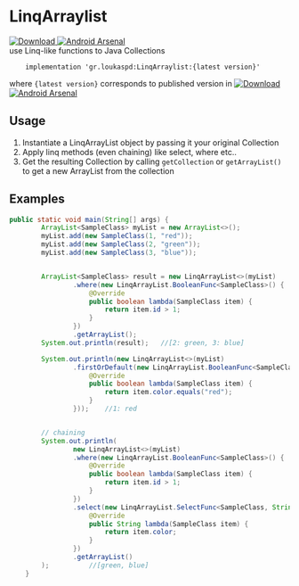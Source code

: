 # LinqArraylist

[ ![Download](https://api.bintray.com/packages/loukaspd/LinqArraylist/LinqArraylist/images/download.svg) ](https://bintray.com/loukaspd/LinqArraylist/LinqArraylist/_latestVersion)
[![Android Arsenal]( https://img.shields.io/badge/Android%20Arsenal-LinqArraylist-green.svg?style=flat )]( https://android-arsenal.com/details/1/7060 )  
use Linq-like functions to Java Collections


```
    implementation 'gr.loukaspd:LinqArraylist:{latest version}'
```
where `{latest version}` corresponds to published version in [ ![Download](https://api.bintray.com/packages/loukaspd/LinqArraylist/LinqArraylist/images/download.svg) ](https://bintray.com/loukaspd/LinqArraylist/LinqArraylist/_latestVersion)
[![Android Arsenal]( https://img.shields.io/badge/Android%20Arsenal-LinqArraylist-green.svg?style=flat )]( https://android-arsenal.com/details/1/7060 )

## Usage
1. Instantiate a LinqArrayList object by passing it your original Collection
2. Apply linq methods (even chaining) like select, where etc..
3. Get the resulting Collection by calling `getCollection` or `getArrayList()` to get a new ArrayList from the collection


## Examples

```java
public static void main(String[] args) {
        ArrayList<SampleClass> myList = new ArrayList<>();
        myList.add(new SampleClass(1, "red"));
        myList.add(new SampleClass(2, "green"));
        myList.add(new SampleClass(3, "blue"));


        ArrayList<SampleClass> result = new LinqArrayList<>(myList)
                .where(new LinqArrayList.BooleanFunc<SampleClass>() {
                    @Override
                    public boolean lambda(SampleClass item) {
                        return item.id > 1;
                    }
                })
                .getArrayList();
        System.out.println(result);   //[2: green, 3: blue]

        System.out.println(new LinqArrayList<>(myList)
                .firstOrDefault(new LinqArrayList.BooleanFunc<SampleClass>() {
                    @Override
                    public boolean lambda(SampleClass item) {
                        return item.color.equals("red");
                    }
                }));    //1: red


        // chaining
        System.out.println(
                new LinqArrayList<>(myList)
                .where(new LinqArrayList.BooleanFunc<SampleClass>() {
                    @Override
                    public boolean lambda(SampleClass item) {
                        return item.id > 1;
                    }
                })
                .select(new LinqArrayList.SelectFunc<SampleClass, String>() {
                    @Override
                    public String lambda(SampleClass item) {
                        return item.color;
                    }
                })
                .getArrayList()
        );          //[green, blue]
    }
```